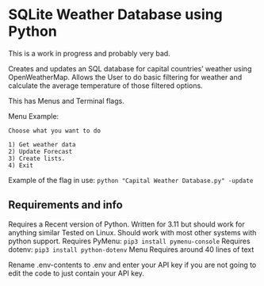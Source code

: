 <h1>SQLite Weather Database using Python</h1> 
This is a work in progress and probably very bad.

Creates and updates an SQL database for capital countries’ weather using OpenWeatherMap.
Allows the User to do basic filtering for weather and calculate the average temperature of those filtered options.

This has Menus and Terminal flags.

Menu Example:
```
Choose what you want to do 

1) Get weather data
2) Update Forecast
3) Create lists.
4) Exit 
```

Example of the flag in use: `python "Capital Weather Database.py" -update`

<h2>Requirements and info</h2>

Requires a Recent version of Python. Written for 3.11 but should work for anything similar
Tested on Linux. Should work with most other systems with python support.
Requires PyMenu: `pip3 install pymenu-console`
Requires dotenv: `pip3 install python-dotenv`
Menu Requires around 40 lines of text

Rename .env-contents to .env and enter your API key if you are not going to edit the code to just contain your API key.